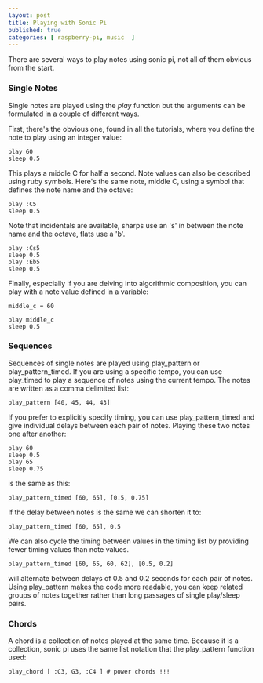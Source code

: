 ```yaml
---
layout: post
title: Playing with Sonic Pi
published: true
categories: [ raspberry-pi, music  ]
---
```


There are several ways to play notes using sonic pi, not all of them obvious from the
start.

### Single Notes

Single notes are played using the *play* function but the arguments can be formulated in a
couple of different ways.  

First, there's the obvious one, found in all the tutorials, where you define the note to play
using an integer value:

    play 60
    sleep 0.5

This plays a middle C for half a second. Note values can also be described using ruby symbols. Here's
the same note, middle C, using a symbol that defines the note name and the octave:

    play :C5
    sleep 0.5

Note that incidentals are available, sharps use an 's' in between the note name and the octave,
flats use a 'b'.

    play :Cs5
    sleep 0.5
    play :Eb5
    sleep 0.5

Finally, especially if you are delving into algorithmic composition, you can play with a note
value defined in a variable:    

    middle_c = 60

    play middle_c
    sleep 0.5

### Sequences    

Sequences of single notes are played using play_pattern or play_pattern_timed. If you are using
a specific tempo, you can use play_timed to play a sequence of notes using the current tempo. The
notes are written as a comma delimited list:

    play_pattern [40, 45, 44, 43]

If you prefer to explicitly specify timing, you can use play_pattern_timed and give individual
delays between each pair of notes. Playing these two notes one after another:


    play 60
    sleep 0.5
    play 65
    sleep 0.75

is the same as this:

    play_pattern_timed [60, 65], [0.5, 0.75]

If the delay between notes is the same we can shorten it to:

    play_pattern_timed [60, 65], 0.5

We can also cycle the timing between values in the timing list by providing fewer timing values
than note values.  

    play_pattern_timed [60, 65, 60, 62], [0.5, 0.2]

will alternate between delays of 0.5 and 0.2 seconds for each pair of notes. Using play_pattern
makes the code more readable, you can keep related groups of notes together rather than long
passages of single play/sleep pairs.

### Chords  

A chord is a collection of notes played at the same time. Because it is a collection, sonic pi
uses the same list notation that the play_pattern function used:

    play_chord [ :C3, G3, :C4 ] # power chords !!!
